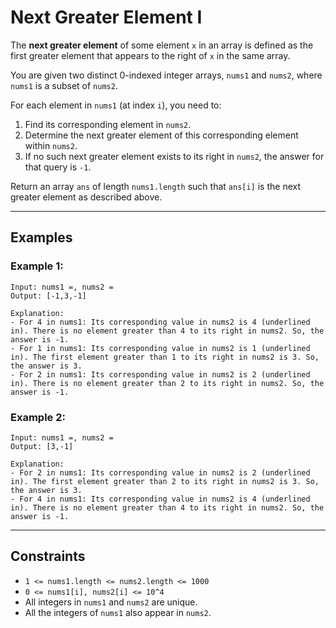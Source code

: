 
# Next Greater Element I

The **next greater element** of some element `x` in an array is defined as the first greater element that appears to the right of `x` in the same array.

You are given two distinct 0-indexed integer arrays, `nums1` and `nums2`, where `nums1` is a subset of `nums2`.

For each element in `nums1` (at index `i`), you need to:
1. Find its corresponding element in `nums2`.
2. Determine the next greater element of this corresponding element within `nums2`.
3. If no such next greater element exists to its right in `nums2`, the answer for that query is `-1`.

Return an array `ans` of length `nums1.length` such that `ans[i]` is the next greater element as described above.

---

## Examples

### Example 1:
```
Input: nums1 =, nums2 =
Output: [-1,3,-1]

Explanation:
- For 4 in nums1: Its corresponding value in nums2 is 4 (underlined in). There is no element greater than 4 to its right in nums2. So, the answer is -1.
- For 1 in nums1: Its corresponding value in nums2 is 1 (underlined in). The first element greater than 1 to its right in nums2 is 3. So, the answer is 3.
- For 2 in nums1: Its corresponding value in nums2 is 2 (underlined in). There is no element greater than 2 to its right in nums2. So, the answer is -1.
```

### Example 2:
```
Input: nums1 =, nums2 =
Output: [3,-1]

Explanation:
- For 2 in nums1: Its corresponding value in nums2 is 2 (underlined in). The first element greater than 2 to its right in nums2 is 3. So, the answer is 3.
- For 4 in nums1: Its corresponding value in nums2 is 4 (underlined in). There is no element greater than 4 to its right in nums2. So, the answer is -1.
```

---

## Constraints

- `1 <= nums1.length <= nums2.length <= 1000`
- `0 <= nums1[i], nums2[i] <= 10^4`
- All integers in `nums1` and `nums2` are unique.
- All the integers of `nums1` also appear in `nums2`.
